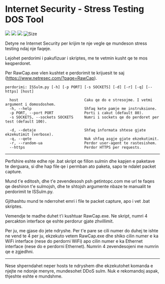 # Internet Security - Stress Testing DOS Tool

<img src="https://img.shields.io/github/license/460N1/IS_SulmimDOS.svg">  [![](https://img.shields.io/github/release-date/460N1/IS_SulmimDOS.svg)](https://github.com/460N1/IS_SulmimDOS/)  ![](https://img.shields.io/github/release/460N1/IS_SulmimDOS.svg)  ![Size](https://github-size-badge.herokuapp.com/460N1/IS_SulmimDOS.svg)

Detyre ne Internet Security per krijim te nje vegle qe mundeson stress testing ndaj nje faqeje.

Lejohet perdorimi i pakufizuar i skriptes, me te vetmin kusht qe te mos keqperdoret.

Per RawCap.exe vlen kushtet e perdorimit te krijuesit te saj (https://www.netresec.com/?page=RawCap).

```
perdorimi: ISSulm.py [-h] [-p PORT] [-s SOCKETS] [-d] [-r] [-q] [--https] [host]

  host                              Caku qe do e stresojme. I vetmi argument i domosdoshem.
  -h, --help                        Shfaq kete pamje me instruksione.
  -p PORT, --port PORT              Porti i cakut (default 80).
  -s SOCKETS, --sockets SOCKETS     Numri i sockets qe do perdoret per test (default 100).
  
  -d, --detaje                      Shfaq informata shtese gjate ekzekutimit (verbose).
  -q, --qete                        Nuk shfaq asgje gjate ekzekutimit.
  -r, --random-ua                   Perdor user-agent te rastesishem.
  --https                           Perdor HTTPS per requests.

```

***

Perfshire eshte edhe nje .bat skript qe fillon sulmin dhe kapjen e paketave te derguara, si dhe hap file qe i permban ato paketa, sapo te ndalet packet capture.

Mund t'e editosh, dhe t'e zevendesosh psh getintopc.com me url te faqes qe deshiron t'e sulmojsh, dhe te shtojsh argumente nbaze te manualit te perdorimit te ISSulm.py.

Gjithashtu mund te nderrohet emri i file te packet capture, apo i vet .bat skriptes.

Vemendje te madhe duhet t'i kushtuar RawCap.exe. Ne skript, numri 4 percakton interface qe eshte perdorur gjate zhvillimit.

Per ju, me gjase do jete ndryshe. Per t'e pare se cili numer do duhej te ishte ne vend te 4 per ju, ekzekuto vetem RawCap.exe dhe shiko cilin numer e ka WiFi interface (nese do perdorni WiFi) apo cilin numer e ka Ethernet interface (nese do e perdorni Ethernet). Numrin 4 zevendesojeni me numrin qe e zgjedhni.

***

Nese shperndahet neper hosts te ndryshem dhe ekzekutohet komanda e njejte ne ndonje menyre, mundesohet DDoS sulm. Nuk e rekomandoj aspak, thjeshte eshte e mundshme.
